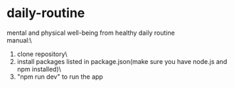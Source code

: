 # daily-routine
mental and physical well-being from healthy daily routine\
manual:\
1. clone repository\
2. install packages listed in package.json(make sure you have node.js and npm installed)\
3. "npm run dev" to run the app
